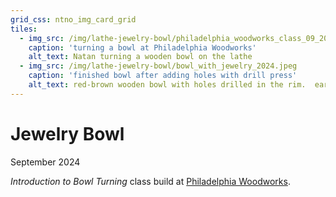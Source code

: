 ```yaml
---
grid_css: ntno_img_card_grid
tiles: 
  - img_src: /img/lathe-jewelry-bowl/philadelphia_woodworks_class_09_2024.jpeg
    caption: 'turning a bowl at Philadelphia Woodworks'
    alt_text: Natan turning a wooden bowl on the lathe
  - img_src: /img/lathe-jewelry-bowl/bowl_with_jewelry_2024.jpeg
    caption: 'finished bowl after adding holes with drill press'
    alt_text: red-brown wooden bowl with holes drilled in the rim.  earrings hang from the holes.
---
```


# Jewelry Bowl
September 2024  
  
*Introduction to Bowl Turning* class build at [Philadelphia Woodworks](http://www.philadelphiawoodworks.com/).  

